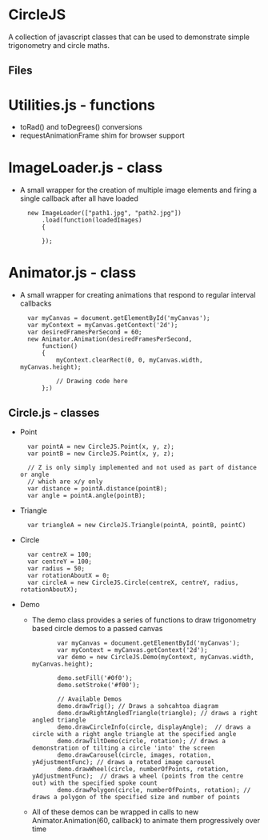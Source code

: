 CircleJS
===================

A collection of javascript classes that can be used to demonstrate simple trigonometry and circle maths.

Files
-----

Utilities.js - functions
========================
* toRad() and toDegrees() conversions
* requestAnimationFrame shim for browser support

ImageLoader.js - class
======================
* A small wrapper for the creation of multiple image elements and firing a single callback after all have loaded


        new ImageLoader(["path1.jpg", "path2.jpg"])
            .load(function(loadedImages)
            {
                
            });

Animator.js - class
===================
* A small wrapper for creating animations that respond to regular interval callbacks


        var myCanvas = document.getElementById('myCanvas');
        var myContext = myCanvas.getContext('2d');
        var desiredFramesPerSecond = 60;
        new Animator.Animation(desiredFramesPerSecond, 
            function()
            {
                myContext.clearRect(0, 0, myCanvas.width, myCanvas.height);
                
                // Drawing code here
            };)

Circle.js - classes
-------------------
* Point


        var pointA = new CircleJS.Point(x, y, z);
        var pointB = new CircleJS.Point(x, y, z);

        // Z is only simply implemented and not used as part of distance or angle
        // which are x/y only
		var distance = pointA.distance(pointB);
		var angle = pointA.angle(pointB);

* Triangle


        var triangleA = new CircleJS.Triangle(pointA, pointB, pointC)

* Circle

        var centreX = 100;
		var centreY = 100;
		var radius = 50;
		var rotationAboutX = 0;
        var circleA = new CircleJS.Circle(centreX, centreY, radius, rotationAboutX);

* Demo
  *  The demo class provides a series of functions to draw trigonometry based circle demos to a passed canvas

                var myCanvas = document.getElementById('myCanvas');
                var myContext = myCanvas.getContext('2d');
                var demo = new CircleJS.Demo(myContext, myCanvas.width, myCanvas.height);

                demo.setFill('#0f0');
				demo.setStroke('#f00');

                // Available Demos
                demo.drawTrig(); // Draws a sohcahtoa diagram
				demo.drawRightAngledTriangle(triangle); // draws a right angled triangle
                demo.drawCircleInfo(circle, displayAngle);  // draws a circle with a right angle triangle at the specified angle
                demo.drawTiltDemo(circle, rotation); // draws a demonstration of tilting a circle 'into' the screen
                demo.drawCarousel(circle, images, rotation, yAdjustmentFunc); // draws a rotated image carousel
                demo.drawWheel(circle, numberOfPoints, rotation, yAdjustmentFunc);  // draws a wheel (points from the centre out) with the specified spoke count
                demo.drawPolygon(circle, numberOfPoints, rotation); // draws a polygon of the specified size and number of points

    * All of these demos can be wrapped in calls to new Animator.Animation(60, callback) to animate them progressively over time
                
